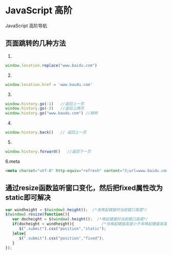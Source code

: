 # JavaScript 高阶

JavaScript 高阶导航
## 页面跳转的几种方法

1.
```javascript
window.location.replace("www.baidu.com")
```
2.
```javascript
window.location.href = 'www.baudu.com'
```
3.
```javascript
window.history.go(-1)   //返回上一页
window.history.go(-2)   //返回上两页
window.history.go("www.baudu.com") //跳转
```
4.
```javascript
window.history.back()   // 返回上一页
```
5.
```javascript
window.history.forward()   //返回下一页
```
6.meta
```html
<meta charset="utf-8" http-equiv="refresh" content="3;url=www.baidu.com"> //3秒后跳转到baidu
```


## 通过resize函数监听窗口变化，然后把fixed属性改为static即可解决
```javascript
var windheight = $(window).height();  /*未唤起键盘时当前窗口高度*/
$(window).resize(function(){
   var docheight = $(window).height();  /*唤起键盘时当前窗口高度*/        
   if(docheight < windheight){            /*当唤起键盘高度小于未唤起键盘高度时执行*/
      $(".submit").css("position","static");
   }else{
      $(".submit").css("position","fixed");
   }           
});
```
